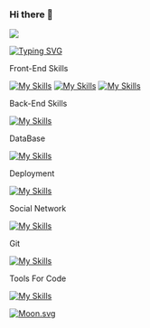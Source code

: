 ### Hi there 👋

![](https://github-profile-summary-cards.vercel.app/api/cards/profile-details?username=SekmSet&theme=vue)

[![Typing SVG](https://readme-typing-svg.herokuapp.com/?lines=Hi+there+I+am+Priscilla)](https://git.io/typing-svg)


Front-End Skills

[![My Skills](https://skillicons.dev/icons?i=react,redux,ts&perline=3)](https://skillicons.dev)
[![My Skills](https://skillicons.dev/icons?i=js,html,css,bootstrap)](https://skillicons.dev)
[![My Skills](https://skillicons.dev/icons?i=figma,ps&theme=light)](https://skillicons.dev)

Back-End Skills

[![My Skills](https://skillicons.dev/icons?i=java,php,symphony&theme=light)](https://skillicons.dev)

DataBase

[![My Skills](https://skillicons.dev/icons?i=mysql)](https://skillicons.dev)


Deployment

[![My Skills](https://skillicons.dev/icons?i=gcp,azure,docker,firebase)](https://skillicons.dev)

Social Network

[![My Skills](https://skillicons.dev/icons?i=discord,instagram,linkedin)](https://skillicons.dev)


Git

[![My Skills](https://skillicons.dev/icons?i=git,github,gitlab)](https://skillicons.dev)

Tools For Code

[![My Skills](https://skillicons.dev/icons?i=idea,vscode)](https://skillicons.dev)





<!--
**SekmSet/SekmSet** is a ✨ _special_ ✨ repository because its `README.md` (this file) appears on your GitHub profile.

Here are some ideas to get you started:

- 🔭 I’m currently working on ...
- 🌱 I’m currently learning ...
- 👯 I’m looking to collaborate on ...
- 🤔 I’m looking for help with ...
- 💬 Ask me about ...
- 📫 How to reach me: ...
- 😄 Pronouns: ...
- ⚡ Fun fact: ...
-->

<!-- real time -->
[![Moon.svg](https://moon-svg.minung.dev/moon.svg?theme=ray)](https://moon-svg.minung.dev)
